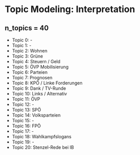 # Topic Modeling: Interpretation

## n_topics = 40

* Topic 0: -
* Topic 1: -
* Topic 2: Wohnen
* Topic 3: Grüne
* Topic 4: Steuern / Geld
* Topic 5: ÖVP Mobilisierung
* Topic 6: Parteien
* Topic 7: Prognosen
* Topic 8: KPÖ / Linke Forderungen
* Topic 9: Dank / TV-Runde
* Topic 10: Links / Alternativ
* Topic 11: ÖVP
* Topic 12: -
* Topic 13: SPÖ
* Topic 14: Volksparteien
* Topic 15: -
* Topic 16: FPÖ
* Topic 17: -
* Topic 18: Wahlkampfslogans
* Topic 19: -
* Topic 20: Stenzel-Rede bei IB
